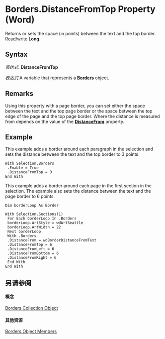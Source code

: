 
# Borders.DistanceFromTop Property (Word)

Returns or sets the space (in points) between the text and the top border. Read/write  **Long**.


## Syntax

 _表达式_. **DistanceFromTop**

 _表达式_ A variable that represents a **[Borders](6dd1d4cc-2dcf-22c7-a299-4721a5543ba3.md)** object.


## Remarks

Using this property with a page border, you can set either the space between the text and the top page border or the space between the top edge of the page and the top page border. Where the distance is measured from depends on the value of the  **[DistanceFrom](316858c5-51b0-1cc0-407f-0bee7d48aaae.md)** property.


## Example

This example adds a border around each paragraph in the selection and sets the distance between the text and the top border to 3 points.


```
With Selection.Borders 
 .Enable = True 
 .DistanceFromTop = 3 
End With
```

This example adds a border around each page in the first section in the selection. The example also sets the distance between the text and the page border to 6 points.




```
Dim borderLoop As Border 
 
With Selection.Sections(1) 
 For Each borderLoop In .Borders 
 borderLoop.ArtStyle = wdArtSeattle 
 borderLoop.ArtWidth = 22 
 Next borderLoop 
 With .Borders 
 .DistanceFrom = wdBorderDistanceFromText 
 .DistanceFromTop = 6 
 .DistanceFromLeft = 6 
 .DistanceFromBottom = 6 
 .DistanceFromRight = 6 
 End With 
End With
```


## 另请参阅


#### 概念


[Borders Collection Object](6dd1d4cc-2dcf-22c7-a299-4721a5543ba3.md)
#### 其他资源


[Borders Object Members](http://msdn.microsoft.com/library/7c391c32-ebf4-9ca7-a740-0205852f1bab%28Office.15%29.aspx)